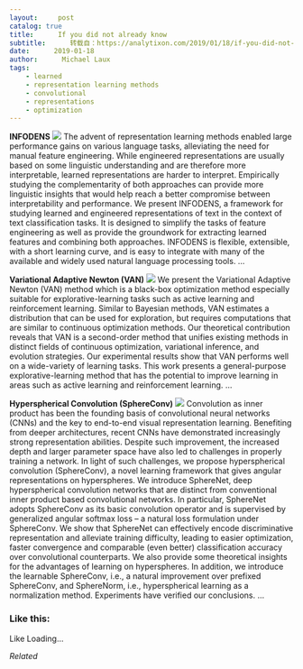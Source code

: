 ```yaml
---
layout:     post
catalog: true
title:      If you did not already know
subtitle:      转载自：https://analytixon.com/2019/01/18/if-you-did-not-already-know-612/
date:      2019-01-18
author:      Michael Laux
tags:
    - learned
    - representation learning methods
    - convolutional
    - representations
    - optimization
---
```


**INFODENS** ![](https://analytixon.files.wordpress.com/2015/01/google.png?w=529)
The advent of representation learning methods enabled large performance gains on various language tasks, alleviating the need for manual feature engineering. While engineered representations are usually based on some linguistic understanding and are therefore more interpretable, learned representations are harder to interpret. Empirically studying the complementarity of both approaches can provide more linguistic insights that would help reach a better compromise between interpretability and performance. We present INFODENS, a framework for studying learned and engineered representations of text in the context of text classification tasks. It is designed to simplify the tasks of feature engineering as well as provide the groundwork for extracting learned features and combining both approaches. INFODENS is flexible, extensible, with a short learning curve, and is easy to integrate with many of the available and widely used natural language processing tools. … 

**Variational Adaptive Newton (VAN)** ![](https://analytixon.files.wordpress.com/2015/01/google.png?w=529)
We present the Variational Adaptive Newton (VAN) method which is a black-box optimization method especially suitable for explorative-learning tasks such as active learning and reinforcement learning. Similar to Bayesian methods, VAN estimates a distribution that can be used for exploration, but requires computations that are similar to continuous optimization methods. Our theoretical contribution reveals that VAN is a second-order method that unifies existing methods in distinct fields of continuous optimization, variational inference, and evolution strategies. Our experimental results show that VAN performs well on a wide-variety of learning tasks. This work presents a general-purpose explorative-learning method that has the potential to improve learning in areas such as active learning and reinforcement learning. … 

**Hyperspherical Convolution (SphereConv)** ![](https://analytixon.files.wordpress.com/2015/01/google.png?w=529)
Convolution as inner product has been the founding basis of convolutional neural networks (CNNs) and the key to end-to-end visual representation learning. Benefiting from deeper architectures, recent CNNs have demonstrated increasingly strong representation abilities. Despite such improvement, the increased depth and larger parameter space have also led to challenges in properly training a network. In light of such challenges, we propose hyperspherical convolution (SphereConv), a novel learning framework that gives angular representations on hyperspheres. We introduce SphereNet, deep hyperspherical convolution networks that are distinct from conventional inner product based convolutional networks. In particular, SphereNet adopts SphereConv as its basic convolution operator and is supervised by generalized angular softmax loss – a natural loss formulation under SphereConv. We show that SphereNet can effectively encode discriminative representation and alleviate training difficulty, leading to easier optimization, faster convergence and comparable (even better) classification accuracy over convolutional counterparts. We also provide some theoretical insights for the advantages of learning on hyperspheres. In addition, we introduce the learnable SphereConv, i.e., a natural improvement over prefixed SphereConv, and SphereNorm, i.e., hyperspherical learning as a normalization method. Experiments have verified our conclusions. … 





### Like this:

Like Loading...


*Related*

